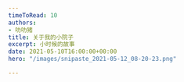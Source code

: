 ```yaml
---
timeToRead: 10
authors:
- 叻叻猪
title: 关于我的小院子
excerpt: 小时候的故事
date: 2021-05-10T16:00:00+00:00
hero: "/images/snipaste_2021-05-12_08-20-23.png"

---
```

